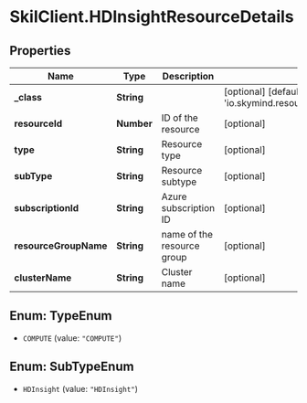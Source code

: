 # SkilClient.HDInsightResourceDetails

## Properties
Name | Type | Description | Notes
------------ | ------------- | ------------- | -------------
**_class** | **String** |  | [optional] [default to &#39;io.skymind.resource.model.subtypes.compute.HDInsightResourceDetails&#39;]
**resourceId** | **Number** | ID of the resource | [optional] 
**type** | **String** | Resource type | [optional] 
**subType** | **String** | Resource subtype | [optional] 
**subscriptionId** | **String** | Azure subscription ID | [optional] 
**resourceGroupName** | **String** | name of the resource group | [optional] 
**clusterName** | **String** | Cluster name | [optional] 


<a name="TypeEnum"></a>
## Enum: TypeEnum


* `COMPUTE` (value: `"COMPUTE"`)




<a name="SubTypeEnum"></a>
## Enum: SubTypeEnum


* `HDInsight` (value: `"HDInsight"`)




